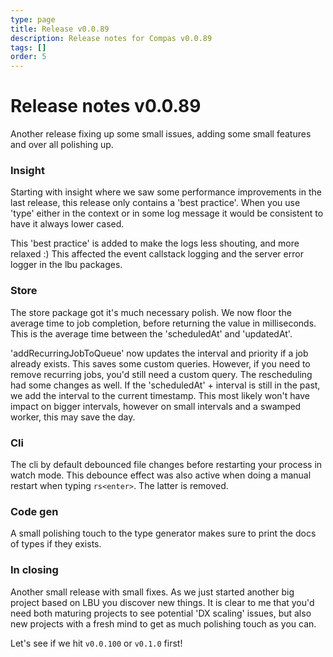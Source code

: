 ```yaml
---
type: page
title: Release v0.0.89
description: Release notes for Compas v0.0.89
tags: []
order: 5
---
```


# Release notes v0.0.89

Another release fixing up some small issues, adding some small features and over
all polishing up.

### Insight

Starting with insight where we saw some performance improvements in the last
release, this release only contains a 'best practice'. When you use 'type'
either in the context or in some log message it would be consistent to have it
always lower cased.

This 'best practice' is added to make the logs less shouting, and more relaxed
:) This affected the event callstack logging and the server error logger in the
lbu packages.

### Store

The store package got it's much necessary polish. We now floor the average time
to job completion, before returning the value in milliseconds. This is the
average time between the 'scheduledAt' and 'updatedAt'.

'addRecurringJobToQueue' now updates the interval and priority if a job already
exists. This saves some custom queries. However, if you need to remove recurring
jobs, you'd still need a custom query. The rescheduling had some changes as
well. If the 'scheduledAt' + interval is still in the past, we add the interval
to the current timestamp. This most likely won't have impact on bigger
intervals, however on small intervals and a swamped worker, this may save the
day.

### Cli

The cli by default debounced file changes before restarting your process in
watch mode. This debounce effect was also active when doing a manual restart
when typing `rs<enter>`. The latter is removed.

### Code gen

A small polishing touch to the type generator makes sure to print the docs of
types if they exists.

### In closing

Another small release with small fixes. As we just started another big project
based on LBU you discover new things. It is clear to me that you'd need both
maturing projects to see potential 'DX scaling' issues, but also new projects
with a fresh mind to get as much polishing touch as you can.

Let's see if we hit `v0.0.100` or `v0.1.0` first!
